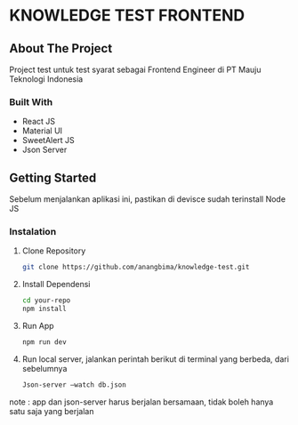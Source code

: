 # KNOWLEDGE TEST FRONTEND

## About The Project

Project test untuk test syarat sebagai Frontend Engineer di PT Mauju Teknologi Indonesia

### Built With

* React JS
* Material UI
* SweetAlert JS
* Json Server

## Getting Started

Sebelum menjalankan aplikasi ini, pastikan di devisce sudah terinstall Node JS

### Instalation

1. Clone Repository
   ```sh
   git clone https://github.com/anangbima/knowledge-test.git
   ```
2. Install Dependensi
   ```sh
   cd your-repo
   npm install
   ```
3. Run App
   ```sh
   npm run dev
   ```
4. Run local server, jalankan perintah berikut di terminal yang berbeda, dari sebelumnya
   ```sh
   Json-server –watch db.json
   ```

note : app dan json-server harus berjalan bersamaan, tidak boleh hanya satu saja yang berjalan
   
